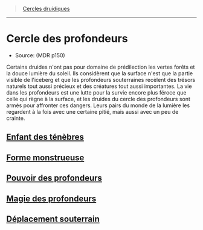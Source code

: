 ﻿---
!SubClassItem
Id: druid_depths_hd.md#cercle-des-profondeurs
RootId: druid_depths_hd.md
ParentLink: druid_hd.md#cercles-druidiques
Name: Cercle des profondeurs
ParentName: Cercles druidiques
NameLevel: 1
Source: (MDR p150)
---
>  [Cercles druidiques](hd_druid_cercles_druidiques.md)

---


# Cercle des profondeurs

- Source: (MDR p150)

Certains druides n'ont pas pour domaine de prédilection les vertes forêts et la douce lumière du soleil. Ils considèrent que la surface n'est que la partie visible de l'iceberg et que les profondeurs souterraines recèlent des trésors naturels tout aussi précieux et des créatures tout aussi importantes. La vie dans les profondeurs est une lutte pour la survie encore plus féroce que celle qui règne à la surface, et les druides du cercle des profondeurs sont armés pour affronter ces dangers. Leurs pairs du monde de la lumière les regardent à la fois avec une certaine pitié, mais aussi avec un peu de crainte.



## [Enfant des ténèbres](hd_druid_depths_enfant_des_tenebres.md)



## [Forme monstrueuse](hd_druid_depths_forme_monstrueuse.md)



## [Pouvoir des profondeurs](hd_druid_depths_pouvoir_des_profondeurs.md)



## [Magie des profondeurs](hd_druid_depths_magie_des_profondeurs.md)



## [Déplacement souterrain](hd_druid_depths_deplacement_souterrain.md)

